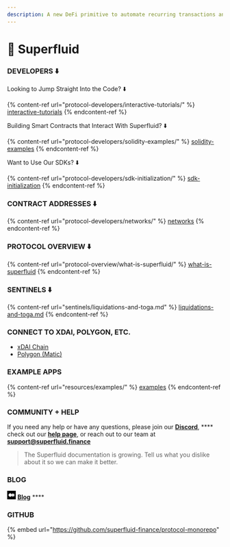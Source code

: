 ```yaml
---
description: A new DeFi primitive to automate recurring transactions and monetize Web3
---
```


# 🌊 Superfluid

### DEVELOPERS ⬇️

Looking to Jump Straight Into the Code? ⬇️

{% content-ref url="protocol-developers/interactive-tutorials/" %}
[interactive-tutorials](protocol-developers/interactive-tutorials/)
{% endcontent-ref %}

Building Smart Contracts that Interact With Superfluid? ⬇️

{% content-ref url="protocol-developers/solidity-examples/" %}
[solidity-examples](protocol-developers/solidity-examples/)
{% endcontent-ref %}

Want to Use Our SDKs? ⬇️

{% content-ref url="protocol-developers/sdk-initialization/" %}
[sdk-initialization](protocol-developers/sdk-initialization/)
{% endcontent-ref %}

### CONTRACT ADDRESSES ⬇️

{% content-ref url="protocol-developers/networks/" %}
[networks](protocol-developers/networks/)
{% endcontent-ref %}

### PROTOCOL OVERVIEW ⬇️

{% content-ref url="protocol-overview/what-is-superfluid/" %}
[what-is-superfluid](protocol-overview/what-is-superfluid/)
{% endcontent-ref %}

### SENTINELS ⬇️

{% content-ref url="sentinels/liquidations-and-toga.md" %}
[liquidations-and-toga.md](sentinels/liquidations-and-toga.md)
{% endcontent-ref %}

### CONNECT TO XDAI, POLYGON, ETC.

* [xDAI Chain](protocol-developers/networks/xdai-chain.md)
* [Polygon (Matic)](protocol-developers/networks/polygon-network-matic.md)

### EXAMPLE APPS

{% content-ref url="resources/examples/" %}
[examples](resources/examples/)
{% endcontent-ref %}

### COMMUNITY + HELP

If you need any help or have any questions, please join our [**Discord**](http://discord.superfluid.finance), **** check out our [**help page**](http://help.superfluid.finance), or reach out to our team at **support@superfluid.finance**

> The Superfluid documentation is growing. Tell us what you dislike about it so we can make it better.

### **BLOG**

![](<.gitbook/assets/medium (1).png>) [**Blog**](https://medium.com/superfluid-blog)   ****  &#x20;

### **GITHUB**

{% embed url="https://github.com/superfluid-finance/protocol-monorepo" %}
